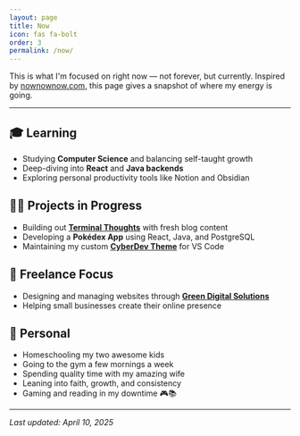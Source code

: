 ```yaml
---
layout: page
title: Now
icon: fas fa-bolt
order: 3
permalink: /now/
---
```


This is what I'm focused on right now — not forever, but currently. Inspired by [nownownow.com](https://nownownow.com), this page gives a snapshot of where my energy is going.

---

## 🎓 Learning
- Studying **Computer Science** and balancing self-taught growth
- Deep-diving into **React** and **Java backends**
- Exploring personal productivity tools like Notion and Obsidian

## 👨‍💻 Projects in Progress
- Building out [**Terminal Thoughts**](https://phillipggreen.github.io/terminal-thoughts) with fresh blog content
- Developing a **Pokédex App** using React, Java, and PostgreSQL
- Maintaining my custom [**CyberDev Theme**](https://github.com/phillipggreen/cyberdev-vscode) for VS Code

## 🧱 Freelance Focus
- Designing and managing websites through [**Green Digital Solutions**](https://greendigitalsolutions.dev)
- Helping small businesses create their online presence

## 💬 Personal
- Homeschooling my two awesome kids
- Going to the gym a few mornings a week
- Spending quality time with my amazing wife
- Leaning into faith, growth, and consistency
- Gaming and reading in my downtime 🎮📚

---

*Last updated: April 10, 2025*
